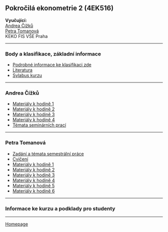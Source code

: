 ## Pokročilá ekonometrie 2 (4EK516)

**Vyučující:**  
[Andrea Čížků](https://insis.vse.cz/auth/lide/clovek.pl?id=2357)   
[Petra Tomanová](https://insis.vse.cz/auth/lide/clovek.pl?id=85567)    
KEKO FIS VŠE Praha   

--- 

### Body a klasifikace, základní informace

+ [Podrobné informace ke klasifikaci zde](./CourseClassification.html)
+ [Literatura](./LiteratureSupport.html)  
+ [Sylabus kurzu](https://github.com/formanektomas/4EK516/raw/master/sylabus.pdf)

---

### Andrea Čížků

+ [Materiály k hodině 1](https://github.com/formanektomas/4EK516/raw/master/Andrea_Cizku/prednaska_cviceni_1.zip)  
+ [Materiály k hodině 2](https://github.com/formanektomas/4EK516/raw/master/Andrea_Cizku/hodina_2.zip)  
+ [Materiály k hodině 3](https://github.com/formanektomas/4EK516/raw/master/Andrea_Cizku/hodina_3.zip)  
+ [Materiály k hodině 4](https://github.com/formanektomas/4EK516/raw/master/Andrea_Cizku/hodina_4.zip)  
+ [Témata seminárních prací](https://github.com/formanektomas/4EK516/raw/master/Andrea_Cizku/temata_seminarnich_praci_Cizku.docx)  

---

### Petra Tomanová

+ [Zadání a témata semestrální práce](https://github.com/formanektomas/4EK516/raw/master/Petra_Tomanova/zadani_seminarni_prace.pdf) 
+ [Cvičení](https://github.com/formanektomas/4EK516/raw/master/Petra_Tomanova/exercises.pdf) 
+ [Materiály k hodině 1](https://github.com/formanektomas/4EK516/raw/master/Petra_Tomanova/tyden_1.zip)  
+ [Materiály k hodině 2](https://github.com/formanektomas/4EK516/raw/master/Petra_Tomanova/tyden_2.zip) 
+ [Materiály k hodině 3](https://github.com/formanektomas/4EK516/raw/master/Petra_Tomanova/tyden_3.zip) 
+ [Materiály k hodině 4](https://github.com/formanektomas/4EK516/raw/master/Petra_Tomanova/tyden_4.zip) 
+ [Materiály k hodině 5](https://github.com/formanektomas/4EK516/raw/master/Petra_Tomanova/tyden_5.zip) 
+ [Materiály k hodině 6](https://github.com/formanektomas/4EK516/raw/master/Petra_Tomanova/tyden_6.zip) 

----

### Informace ke kurzu a podklady pro studenty

---

[Homepage](https://formanektomas.github.io/4EK516/)
